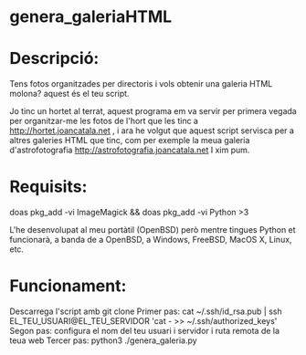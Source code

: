 genera_galeriaHTML
==========================

Descripció:
==========================
Tens fotos organitzades per directoris i vols obtenir una galeria HTML molona? aquest és el teu script.

Jo tinc un hortet al terrat, aquest programa em va servir per primera vegada per organitzar-me les fotos de l'hort
que les tinc a http://hortet.joancatala.net , i ara he volgut que aquest script servisca per a altres
galeries HTML que tinc, com per exemple la meua galeria d'astrofotografia http://astrofotografia.joancatala.net
I xim pum.

Requisits:
==========================
doas pkg_add -vi ImageMagick && doas pkg_add -vi Python >3

L'he desenvolupat al meu portàtil (OpenBSD) però mentre tingues Python et funcionarà, a banda de a OpenBSD, a 
Windows, FreeBSD, MacOS X, Linux, etc. 

Funcionament:
==========================
Descarrega l'script amb git clone
Primer pas:  cat ~/.ssh/id_rsa.pub | ssh EL_TEU_USUARI@EL_TEU_SERVIDOR 'cat - >> ~/.ssh/authorized_keys'
Segon pas: configura el nom del teu usuari i servidor i ruta remota de la teua web
Tercer pas: python3 ./genera_galeria.py
